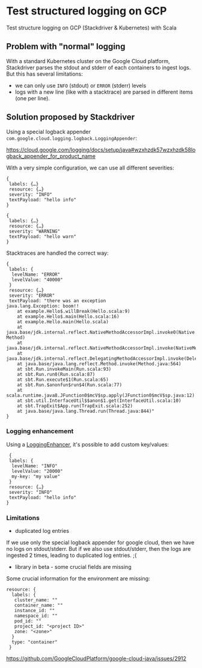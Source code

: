 # Test structured logging on GCP

Test structure logging on GCP (Stackdriver & Kubernetes) with Scala

## Problem with "normal" logging

With a standard Kubernetes cluster on the Google Cloud platform, Stackdriver parses the stdout and stderr of each containers to ingest logs.
But this has several limitations:

- we can only use `INFO` (stdout) or `ERROR` (stderr) levels
- logs with a new line (like with a stacktrace) are parsed in different items (one per line).

## Solution proposed by Stackdriver

Using a special logback appender `com.google.cloud.logging.logback.LoggingAppender`:

https://cloud.google.com/logging/docs/setup/java#wzxhzdk57wzxhzdk58logback_appender_for_product_name

With a very simple configuration, we can use all different severities:

```
{
 labels: {…}
 resource: {…}
 severity: "INFO"
 textPayload: "hello info"
}

{
 labels: {…}
 resource: {…}
 severity: "WARNING"
 textPayload: "hello warn"
}
```


Stacktraces are handled the correct way:
```
{
 labels: {
  levelName: "ERROR"
  levelValue: "40000"
 }
 resource: {…}
 severity: "ERROR"
 textPayload: "there was an exception
java.lang.Exception: boom!!
    at example.Hello$.willBreak(Hello.scala:9)
    at example.Hello$.main(Hello.scala:16)
    at example.Hello.main(Hello.scala)
    at java.base/jdk.internal.reflect.NativeMethodAccessorImpl.invoke0(Native Method)
    at java.base/jdk.internal.reflect.NativeMethodAccessorImpl.invoke(NativeMethodAccessorImpl.java:62)
    at java.base/jdk.internal.reflect.DelegatingMethodAccessorImpl.invoke(DelegatingMethodAccessorImpl.java:43)
    at java.base/java.lang.reflect.Method.invoke(Method.java:564)
    at sbt.Run.invokeMain(Run.scala:93)
    at sbt.Run.run0(Run.scala:87)
    at sbt.Run.execute$1(Run.scala:65)
    at sbt.Run.$anonfun$run$4(Run.scala:77)
    at scala.runtime.java8.JFunction0$mcV$sp.apply(JFunction0$mcV$sp.java:12)
    at sbt.util.InterfaceUtil$$anon$1.get(InterfaceUtil.scala:10)
    at sbt.TrapExit$App.run(TrapExit.scala:252)
    at java.base/java.lang.Thread.run(Thread.java:844)"
}
```

### Logging enhancement

Using a [LoggingEnhancer](src/main/scala/example/ExampleLoggingEnhancer.scala), it's possible to add custom key/values:

```
 {
 labels: {
  levelName: "INFO"
  levelValue: "20000"
  my-key: "my value"
 }
 resource: {…}
 severity: "INFO"
 textPayload: "hello info"
}
```


### Limitations

- duplicated log entries

If we use only the special logback appender for google cloud, then we have no logs on stdout/stderr.
But if we also use stdout/stderr, then the logs are ingested 2 times, leading to duplicated log entries. ;(

- library in beta - some crucial fields are missing

Some crucial information for the environment are missing:
```
resource: {
  labels: {
   cluster_name: ""
   container_name: ""
   instance_id: ""
   namespace_id: ""
   pod_id: ""
   project_id: "<project ID>"
   zone: "<zone>"
  }
  type: "container"
 }
```

https://github.com/GoogleCloudPlatform/google-cloud-java/issues/2912
